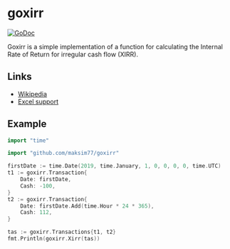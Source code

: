 # goxirr
[![GoDoc](https://godoc.org/github.com/maksim77/goxirr?status.svg)](https://godoc.org/github.com/maksim77/goxirr)

Goxirr is a simple implementation of a function for calculating the Internal Rate of Return for irregular cash flow (XIRR).

## Links
- [Wikipedia](https://en.wikipedia.org/wiki/Internal_rate_of_return)
- [Excel support](https://support.office.com/en-us/article/XIRR-function-DE1242EC-6477-445B-B11B-A303AD9ADC9D)

## Example

```go
import "time"

import "github.com/maksim77/goxirr"

firstDate := time.Date(2019, time.January, 1, 0, 0, 0, 0, time.UTC)
t1 := goxirr.Transaction{
	Date: firstDate,
	Cash: -100,
}
t2 := goxirr.Transaction{
    Date: firstDate.Add(time.Hour * 24 * 365),
    Cash: 112,
}

tas := goxirr.Transactions{t1, t2}
fmt.Println(goxirr.Xirr(tas))
```